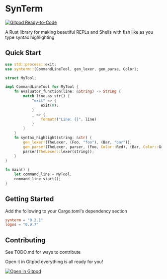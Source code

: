 # SynTerm

[![Gitpod Ready-to-Code](https://img.shields.io/badge/Gitpod-Ready--to--Code-blue?logo=gitpod)](https://gitpod.io/#https://github.com/JesterOrNot/synterm)

A Rust library for making beautiful REPLs and Shells with fish like as you type syntax highlighting

## Quick Start

```rust
use std::process::exit;
use synterm::{CommandLineTool, gen_lexer, gen_parse, Color};

struct MyTool;

impl CommandLineTool for MyTool {
    fn evaluator_function(line: &String) -> String {
        match line.as_str() {
            "exit" => {
                exit(0);
            }
            _ => {
                format!("Line: {}", line)
            }
        }
    }
    fn syntax_highlight(string: &str) {
        gen_lexer!(TheLexer, (Foo, "foo"), (Bar, "bar"));
        gen_parse!(TheLexer, parser, (Foo, Color::Red), (Bar, Color::Green));
        parser(TheLexer::lexer(string));
    }
}

fn main() {
    let command_line = MyTool;
    command_line.start();
}
```

## Getting Started

Add the following to your Cargo.toml's dependency section

```toml
synterm = "0.2.1"
logos = "0.9.7"
```

## Contributing

See TODO.md for ways to contribute

Open it in Gitpod everything is all ready for you!

[![Open in Gitpod](https://gitpod.io/button/open-in-gitpod.svg)](https://gitpod.io/#https://github.com/JesterOrNot/synterm)

